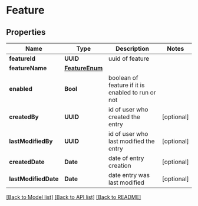 # Feature

## Properties
Name | Type | Description | Notes
------------ | ------------- | ------------- | -------------
**featureId** | **UUID** | uuid of feature | 
**featureName** | [**FeatureEnum**](FeatureEnum.md) |  | 
**enabled** | **Bool** | boolean of feature if it is enabled to run or not | 
**createdBy** | **UUID** | id of user who created the entry | [optional] 
**lastModifiedBy** | **UUID** | id of user who last modified the entry | [optional] 
**createdDate** | **Date** | date of entry creation | [optional] 
**lastModifiedDate** | **Date** | date entry was last modified | [optional] 

[[Back to Model list]](../README.md#documentation-for-models) [[Back to API list]](../README.md#documentation-for-api-endpoints) [[Back to README]](../README.md)


